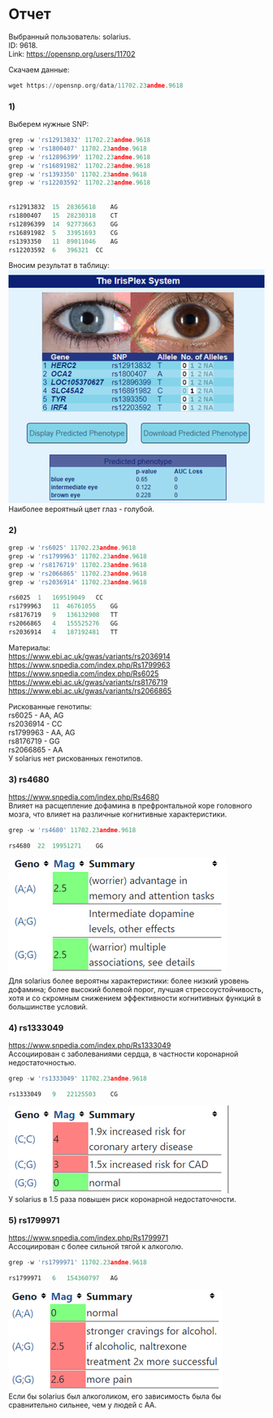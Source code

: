 # Отчет
Выбранный пользователь: solarius.   
ID: 9618.  
Link: https://opensnp.org/users/11702

Скачаем данные:
```asm
wget https://opensnp.org/data/11702.23andme.9618
```

### 1)
Выберем нужные SNP:
```asm
grep -w 'rs12913832' 11702.23andme.9618
grep -w 'rs1800407' 11702.23andme.9618
grep -w 'rs12896399' 11702.23andme.9618
grep -w 'rs16891982' 11702.23andme.9618
grep -w 'rs1393350' 11702.23andme.9618
grep -w 'rs12203592' 11702.23andme.9618
```
```asm

rs12913832	15	28365618	AG
rs1800407	15	28230318	CT
rs12896399	14	92773663	GG
rs16891982	5	33951693	CG
rs1393350	11	89011046	AG
rs12203592	6	396321	CC
```

Вносим результат в таблицу:  
![](IrisPlex/predicted_color.png)  
Наиболее вероятный цвет глаз - голубой.

### 2)
```asm
grep -w 'rs6025' 11702.23andme.9618
grep -w 'rs1799963' 11702.23andme.9618
grep -w 'rs8176719' 11702.23andme.9618
grep -w 'rs2066865' 11702.23andme.9618
grep -w 'rs2036914' 11702.23andme.9618
```
```asm
rs6025	1	169519049	CC
rs1799963	11	46761055	GG
rs8176719	9	136132908	TT
rs2066865	4	155525276	GG
rs2036914	4	187192481	TT
```
Материалы:  
https://www.ebi.ac.uk/gwas/variants/rs2036914  
https://www.snpedia.com/index.php/Rs1799963  
https://www.snpedia.com/index.php/Rs6025  
https://www.ebi.ac.uk/gwas/variants/rs8176719  
https://www.ebi.ac.uk/gwas/variants/rs2066865  

Рискованные генотипы:  
rs6025 - AA, AG  
rs2036914 - CC  
rs1799963 - AA, AG  
rs8176719 - GG  
rs2066865 - AA  
У solarius нет рискованных генотипов.


### 3) rs4680
https://www.snpedia.com/index.php/Rs4680  
Влияет на расщепление дофамина в префронтальной коре головного мозга, что влияет на различные когнитивные характеристики.
```asm
grep -w 'rs4680' 11702.23andme.9618
```
```asm
rs4680	22	19951271	GG
```
![](snps/rs4680.png)  
Для solarius более вероятны характеристики: более низкий уровень дофамина; более высокий болевой порог, лучшая стрессоустойчивость, хотя и со скромным снижением эффективности когнитивных функций в большинстве условий.

### 4) rs1333049
https://www.snpedia.com/index.php/Rs1333049  
Ассоциирован с заболеваниями сердца, в частности коронарной недостаточностью.
```asm
grep -w 'rs1333049' 11702.23andme.9618
```
```asm
rs1333049	9	22125503	CG
```
![](snps/rs1333049.png)  
У solarius в 1.5 раза повышен риск коронарной недостаточности.

### 5) rs1799971
https://www.snpedia.com/index.php/Rs1799971  
Ассоциирован с более сильной тягой к алкоголю.
```asm
grep -w 'rs1799971' 11702.23andme.9618
```
```asm
rs1799971	6	154360797	AG
```
![](snps/rs1799971.png)  
Если бы solarius был алкоголиком, его зависимость была бы сравнительно сильнее, чем у людей с AA.
